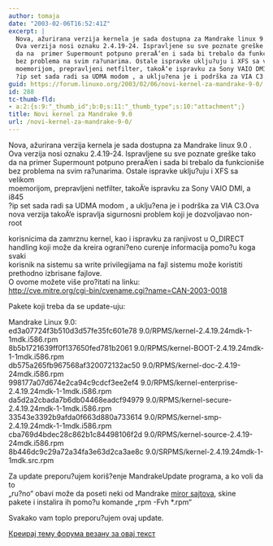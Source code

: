 ```yaml
---
author: tomaja
date: "2003-02-06T16:52:41Z"
excerpt: |
  Nova, ažurirana verzija kernela je sada dostupna za Mandrake linux 9.0 .
  Ova verzija nosi oznaku 2.4.19-24. Ispravljene su sve poznate greške tako
  da na  primer Supermount potpuno preraÄ‘en i sada bi trebalo da funkcioniše
  bez problema na svim ra?unarima. Ostale ispravke uklju?uju i XFS sa velikom
  moemorijom, prepravljeni netfilter, takoÄ‘e ispravku za Sony VAIO DMI, a i845
  ?ip set sada radi sa UDMA modom , a uklju?ena je i podrška za VIA C3.
guid: https://forum.linuxo.org/2003/02/06/novi-kernel-za-mandrake-9-0/
id: 288
tc-thumb-fld:
- a:2:{s:9:"_thumb_id";b:0;s:11:"_thumb_type";s:10:"attachment";}
title: Novi kernel za Mandrake 9.0
url: /novi-kernel-za-mandrake-9-0/
---
```

Nova, ažurirana verzija kernela je sada dostupna za Mandrake linux 9.0 .  
Ova verzija nosi oznaku 2.4.19-24. Ispravljene su sve poznate greške tako  
da na primer Supermount potpuno preraÄ‘en i sada bi trebalo da funkcioniše  
bez problema na svim ra?unarima. Ostale ispravke uklju?uju i XFS sa velikom  
moemorijom, prepravljeni netfilter, takoÄ‘e ispravku za Sony VAIO DMI, a i845  
?ip set sada radi sa UDMA modom , a uklju?ena je i podrška za VIA C3.<!--break-->Ova nova verzija takoÄ‘e ispravlja sigurnosni problem koji je dozvoljavao non-root

  
korisnicima da zamrznu kernel, kao i ispravku za ranjivost u O_DIRECT  
handling koji može da kreira ograni?eno curenje informacija pomo?u koga svaki  
korisnik na sistemu sa write privilegijama na fajl sistemu može koristiti  
prethodno izbrisane fajlove.  
O ovome možete više pro?itati na linku:  
<http://cve.mitre.org/cgi-bin/cvename.cgi?name=CAN-2003-0018>

Pakete koji treba da se update-uju:

Mandrake Linux 9.0:  
ed3a07724f3b510d3d57fe35fc601e78 9.0/RPMS/kernel-2.4.19.24mdk-1-1mdk.i586.rpm  
8b5b1721639ff0f137650fed781b2061 9.0/RPMS/kernel-BOOT-2.4.19.24mdk-1-1mdk.i586.rpm  
db575a265fb967568af320072132ac50 9.0/RPMS/kernel-doc-2.4.19-24mdk.i586.rpm  
998177a07d674e2ca94c9cdcf3ee2ef4 9.0/RPMS/kernel-enterprise-2.4.19.24mdk-1-1mdk.i586.rpm  
da5d2a2cbada7b6db04468eadcf94979 9.0/RPMS/kernel-secure-2.4.19.24mdk-1-1mdk.i586.rpm  
33543e3392b9afda0f663d880a733614 9.0/RPMS/kernel-smp-2.4.19.24mdk-1-1mdk.i586.rpm  
cba769d4bdec28c862b1c84498106f2d 9.0/RPMS/kernel-source-2.4.19-24mdk.i586.rpm  
8b446dc9c29a72a34fa3e63d2ca3ae8c 9.0/SRPMS/kernel-2.4.19.24mdk-1-1mdk.src.rpm

Za update preporu?ujem koriš?enje MandrakeUpdate programa, a ko voli da to  
&#8222;ru?no&#8220; obavi može da poseti neki od Mandrake [miror sajtova](http://www.mandrakesecure.net/en/ftp.php), skine  
pakete i instalira ih pomo?u komande &#8222;rpm -Fvh *.rpm&#8220;

Svakako vam toplo preporu?ujem ovaj update.

[Креирај тему форума везану за овај текст](https://linuxo.org/nova-tema-na-forumu/?se_pid=288)